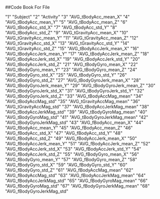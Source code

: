 ##Code Book For File

"1" "Subject"
"2" "Activity"
"3" "AVG_tBodyAcc_mean_X"
"4" "AVG_tBodyAcc_mean_Y"
"5" "AVG_tBodyAcc_mean_Z"
"6" "AVG_tBodyAcc_std_X"
"7" "AVG_tBodyAcc_std_Y"
"8" "AVG_tBodyAcc_std_Z"
"9" "AVG_tGravityAcc_mean_X"
"10" "AVG_tGravityAcc_mean_Y"
"11" "AVG_tGravityAcc_mean_Z"
"12" "AVG_tGravityAcc_std_X"
"13" "AVG_tGravityAcc_std_Y"
"14" "AVG_tGravityAcc_std_Z"
"15" "AVG_tBodyAccJerk_mean_X"
"16" "AVG_tBodyAccJerk_mean_Y"
"17" "AVG_tBodyAccJerk_mean_Z"
"18" "AVG_tBodyAccJerk_std_X"
"19" "AVG_tBodyAccJerk_std_Y"
"20" "AVG_tBodyAccJerk_std_Z"
"21" "AVG_tBodyGyro_mean_X"
"22" "AVG_tBodyGyro_mean_Y"
"23" "AVG_tBodyGyro_mean_Z"
"24" "AVG_tBodyGyro_std_X"
"25" "AVG_tBodyGyro_std_Y"
"26" "AVG_tBodyGyro_std_Z"
"27" "AVG_tBodyGyroJerk_mean_X"
"28" "AVG_tBodyGyroJerk_mean_Y"
"29" "AVG_tBodyGyroJerk_mean_Z"
"30" "AVG_tBodyGyroJerk_std_X"
"31" "AVG_tBodyGyroJerk_std_Y"
"32" "AVG_tBodyGyroJerk_std_Z"
"33" "AVG_tBodyAccMag_mean"
"34" "AVG_tBodyAccMag_std"
"35" "AVG_tGravityAccMag_mean"
"36" "AVG_tGravityAccMag_std"
"37" "AVG_tBodyAccJerkMag_mean"
"38" "AVG_tBodyAccJerkMag_std"
"39" "AVG_tBodyGyroMag_mean"
"40" "AVG_tBodyGyroMag_std"
"41" "AVG_tBodyGyroJerkMag_mean"
"42" "AVG_tBodyGyroJerkMag_std"
"43" "AVG_fBodyAcc_mean_X"
"44" "AVG_fBodyAcc_mean_Y"
"45" "AVG_fBodyAcc_mean_Z"
"46" "AVG_fBodyAcc_std_X"
"47" "AVG_fBodyAcc_std_Y"
"48" "AVG_fBodyAcc_std_Z"
"49" "AVG_fBodyAccJerk_mean_X"
"50" "AVG_fBodyAccJerk_mean_Y"
"51" "AVG_fBodyAccJerk_mean_Z"
"52" "AVG_fBodyAccJerk_std_X"
"53" "AVG_fBodyAccJerk_std_Y"
"54" "AVG_fBodyAccJerk_std_Z"
"55" "AVG_fBodyGyro_mean_X"
"56" "AVG_fBodyGyro_mean_Y"
"57" "AVG_fBodyGyro_mean_Z"
"58" "AVG_fBodyGyro_std_X"
"59" "AVG_fBodyGyro_std_Y"
"60" "AVG_fBodyGyro_std_Z"
"61" "AVG_fBodyAccMag_mean"
"62" "AVG_fBodyAccMag_std"
"63" "AVG_fBodyAccJerkMag_mean"
"64" "AVG_fBodyAccJerkMag_std"
"65" "AVG_fBodyGyroMag_mean"
"66" "AVG_fBodyGyroMag_std"
"67" "AVG_fBodyGyroJerkMag_mean"
"68" "AVG_fBodyGyroJerkMag_std"

